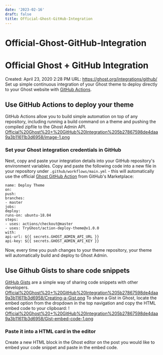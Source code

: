 ```yaml
---
date: '2023-02-16'
draft: false
title: Official-Ghost-GitHub-Integration
---
```


# Official-Ghost-GitHub-Integration

# Official Ghost + GitHub Integration
Created: April 23, 2020 2:28 PM
URL: https://ghost.org/integrations/github/
Set up simple continuous integration of your Ghost theme to deploy directly to your Ghost website with [GitHub Actions](https://github.com/features/actions).
## Use GitHub Actions to deploy your theme
GitHub Actions allow you to build simple automation on top of any repository, including running a build command on a theme and pushing the compiled zipfile to the Ghost Admin API.
[Official%20Ghost%20+%20GitHub%20Integration%205b27867598de4daa9a3b11611b3d6958/image-1.png](Official%20Ghost%20+%20GitHub%20Integration%205b27867598de4daa9a3b11611b3d6958/image-1.png)
### Set your Ghost integration credentials in GitHub
Next, copy and paste your integration details into your GitHub repository's environment variables.
Copy and paste the following code into a new file in your repository under `.github/workflows/main.yml` - this will automatically use the official [Ghost GitHub Action](https://github.com/marketplace/actions/deploy-ghost-theme) from GitHub's Marketplace:
```
name: Deploy Theme
on:
push:
branches:
- master
jobs:
deploy:
runs-on: ubuntu-18.04
steps:
- uses: actions/checkout@master
- uses: TryGhost/action-deploy-theme@v1.0.0
with:
api-url: ${{ secrets.GHOST_ADMIN_API_URL }}
api-key: ${{ secrets.GHOST_ADMIN_API_KEY }}
```
Now, every time you push changes to your theme repository, your theme will automatically build and deploy to Ghost Admin.
## Use Github Gists to share code snippets
[GitHub Gists](https://gist.github.com/) are a simple way of sharing code snippets with other developers.
[Official%20Ghost%20+%20GitHub%20Integration%205b27867598de4daa9a3b11611b3d6958/Creating-a-Gist.png](Official%20Ghost%20+%20GitHub%20Integration%205b27867598de4daa9a3b11611b3d6958/Creating-a-Gist.png)
To share a Gist in Ghost, locate the embed option from the dropdown in the top navigation and copy the HTML embed code to your clipboard:
!
[Official%20Ghost%20+%20GitHub%20Integration%205b27867598de4daa9a3b11611b3d6958/Gist-embed-code-1.png](Official%20Ghost%20+%20GitHub%20Integration%205b27867598de4daa9a3b11611b3d6958/Gist-embed-code-1.png)
### Paste it into a HTML card in the editor
Create a new HTML block in the Ghost editor on the post you would like to embed your code snippet and paste in the embed code.
